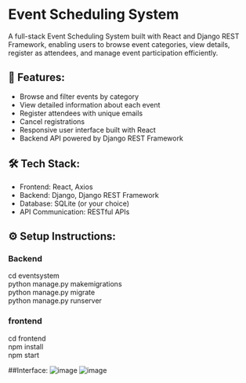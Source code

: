# Event Scheduling System
A full-stack Event Scheduling System built with React and Django REST Framework, enabling users to browse event categories, view details, register as attendees, and manage event participation efficiently.

## 🚀 Features:
* Browse and filter events by category
* View detailed information about each event
* Register attendees with unique emails
* Cancel registrations
* Responsive user interface built with React
* Backend API powered by Django REST Framework

## 🛠️ Tech Stack:
* Frontend: React, Axios
* Backend: Django, Django REST Framework
* Database: SQLite (or your choice)
* API Communication: RESTful APIs

## ⚙️ Setup Instructions:
### Backend
cd eventsystem  
python manage.py makemigrations  
python manage.py migrate  
python manage.py runserver  

### frontend
cd frontend  
npm install  
npm start  

##Interface:
![image](https://github.com/user-attachments/assets/6688c6be-5d20-4233-a19e-9db4b9428aad)
![image](https://github.com/user-attachments/assets/a1b8921b-517e-4f93-9b1a-8a441bac42e2)

